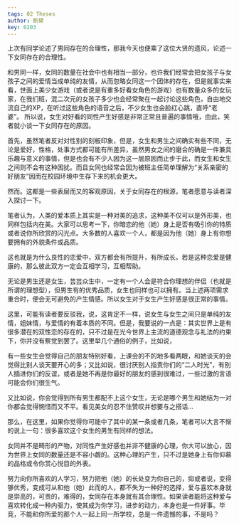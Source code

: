 ```yaml
---
tags: 02 Theses
author: 断黛
key: 0203
---
```


上次有同学论述了男同存在的合理性，那我今天也便乘了这位大贤的遗风，论述一下女同存在的合理性。

和男同一样，女同的数量在社会中也有相当一部分，也许我们经常会把女孩子与女孩子之间的爱情当成单纯的友情，从而忽略女同这一个团体的存在，但是就事实来看，世面上美少女游戏（或者说是有重多好看女角色的游戏）也有数量众多的女玩家，在我们班，混二次元的女孩子多少也会经常聚在一起讨论这些角色，自由地交流自己的XP，在听过这些角色的语音之后，不少女生也会脸红心跳，直呼“老婆”。
所以说，女生对好看的同性产生好感是非常正常且普遍的事情哦，由此，笑者就小谈一下女同存在的原因。

首先，虽然笔者反对对性别的刻板印象，但是，女生和男生之间确实有些不同，无论是爱好，性格，处事方式都可能有所差异，虽然男女之间的磨合的确是一件兼具乐趣与意义的事情，但是也会有不少人因为这一层原因而止步于此，而女生和女生之间则不会有这种困扰。而且女同也经常会因为被班主任简单理解为“关系亲密的好朋友”因而在校园环境中生存下来的机会更大。

然而。这都是一些表层而又的客观原因，关于女同存在的根源，笔者愿意与读者深入探讨一下。

笔者认为，人类的爱本质上其实是一种对美的追求，这种美不仅可以是外形美，也同样包括内在美。大家可以思考一下，你暗恋的他（她）身上是否有吸引你的特质或者说你所欣赏的闪光点。大多数的人喜欢一个人，都是因为他（她）身上有你想要拥有的外貌条件或品质。

这也就是为什么良性的恋爱中，双方都会有所提升，有所成长。若是这种恋爱是健康的，那么彼此双方一定会互相学习，互相帮助。

无论是男生还是女生，芸芸众生中，一定有一个人会是符合你理想的伴侣（也就是所谓的理想型），但男生有的优秀品质，女生也同样也可以拥有。当上述两项需求重合时，便会无可避免的产生情感。所以女生对于女生产生好感是很正常的事情。

这里，可能有读者要反驳我，说，这肯定不一样，说女生与女生之间只是单纯的友情，姐妹情，与爱情的有着本质的不同。但是，我要说的一点是：其实世界上是有很多潜在的双性恋的存在的，只不过是在光今世界上主流的道德观念与礼法的约束下，你并没有察觉到罢了。这里举几个通俗的例子，比如说，

有一些女生会觉得自己的朋友特别好看，上课会的不的地多看两眼，和她谈天的会觉得比别人谈天要开心的多；又比如说，很讨厌别人指责你们的“二人时光”，有别人插进你们的反谊，或者是她不再是你最好的朋友的感到很难过，一些过激的言语可能会你们很生气。

又比如说，你会觉得到所有男生都配不上这个女生，无论是哪个男生和她结为一对你都会觉得惋惜而又不平。看见美女的忍不住赞叹并想要与之搭话...

那么，在这里，如果你觉得你可能中了其中的某一条或者几条，笔者可以大言不惭的说上一句：很多喜欢这个女生的男生有同样的想法。

女同并不是畸形的产物，对同性产生好感也并非不健康的心理，你大可以放心，因为世界上女同的数量还是不容小觑的。这种心理的产生，只不过是她身上有你仰慕的品格或令你赏心悦目的外表。

努力向你所喜欢的人学习，努力把他（她）的长处变为你自己的，抑或者说，变得够优秀，变成可从和他（她）此而的人，都不失为一种好的选择，爱与喜欢本身就是崇高的，可贵的，难得的，女同存在本身就有其合理性。如果读者能将这种爱与喜欢转化成一种内驱力，使其成为你学习，进步的动力，本身也是一件好事。毕竞，不能和你所爱的那个人一起上同一所学校，总是一件遗憾的事，不是吗？ 